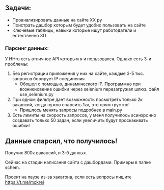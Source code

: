 ## Задачи:
+ Проанализировать данные на сайте ХХ ру
+ Поистрать дашбор которым будет удобно пользовать на сайте
+ Ключевые таблицы, навыки которые ищут работодатели и естественно ЗП

### Парсинг данных: 
У HHru есть отличное API которым я и пользовался. Однако есть 3-и проблемы: 
1. Без регистрации приложения у них на сайте, каждые 3-5 тыс. запросов борирует IP соединения. 
    + Обошел с помощью, динамического IP. Программно при возникновение ошибки через selenium перезагружал шлюз. файл use_selenium.py
2. При одном фильтре дает возможность посмотреть только 2к вакансий, когда нужно спарсить 1кк, это прям грустно!
    + Пришлось менять запросы подробнее в main.py
3. Есть лимиты на скорость запросов, у меня получилось асинхронно создавать только 50 задач, если увеличить будут проскакивать ошибки!

## Данные спарсил, что получилось! 

Получил 800к вакансий, и 3гб данных. 

Сейчас на стадии написания сайта с дашбордами. Примеры в папке schem.

Проект на паузе из-за хакатона, если есть вопросы пишите https://t.me/mckrei 
